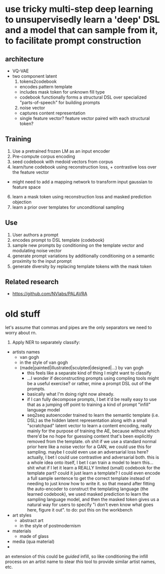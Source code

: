 # use tricky multi-step deep learning to unsupervisedly learn a 'deep' DSL and a model that can sample from it, to facilitate prompt construction

## architecture

* VQ-VAE
* two component latent
  1. tokens2codebook
    - encodes pattern template
    - includes mask token for unknown fill type 
    - codebook functionally forms a structural DSL over specialized "parts-of-speech" for building prompts
  2. noise vector
    - captures content representation
    - single feature vector? feature vector paired with each structural token?
    
## Training

1. Use a pretrained frozen LM as an input encoder
2. Pre-compute corpus encoding
3. seed codebook with medoid vectors from corpus
4. learn/tune codebook using reconstruction loss, + contrastive loss over the feature vector
  - might need to add a mapping network to transform input gaussian to feature space 
6. learn a mask token using reconstruction loss and masked prediction objection
7. learn a prior over templates for unconditional sampling

## Use

1. User authors a prompt
2. encodes prompt to DSL template (codebook)
3. sample new prompts by conditioning on the template vector and modulating noise vector
4. generate prompt variations by additionally conditioning on a semantic proximity to the input prompt
5. generate diversity by replacing template tokens with the mask token

## Related research

* https://github.com/NVlabs/PALAVRA



# old stuff

let's assume that commas and pipes are the only separators we need to worry about rn.

1. Apply NER to separately classify:
  * artists names
    - van gogh
    - in the style of van gogh
    - (made|painted|illustrated|sculpted|designed|...) by van gogh
      - this feels like a separate kind of thing I might want to classify
      - ...I wonder if deconstructing prompts using compling tools might be a useful exercise? or rather, mine a prompt DSL out of the prompts.
      - basically what I'm doing right now already. 
      - if I can fully decompose prompts, I bet it'd be really easy to use that as a jumping off point to training a kind of prompt "infill" language model
      - seq2seq autoencoder trained to learn the semantic template (i.e. DSL) as the hidden latent representation along with a small "scratchpad" latent vector to learn a content encoding, really mainly for the purpose of training the AE, because without which there'd be no hope for guessing content that's been explicitly removed from the template. oh shit if we use a standard normal prior here like a noise vector for a GAN, we could use this for sampling. maybe I could even use an adversarial loss here? actually, I bet I could use contrastive and adversarial both. this is a whole idea onto itself, I bet I can train a model to learn this... shit what if I let it learn a REALLY limited (small) codebook for the template part? could it just learn a template? I could even encode a full sample sentence to get the correct template instead of needing to just know how to write it. so that meand after fitting the auto-encoder to construct the templating language (the learned codebook), we used masked prediction to learn the sampling language model, and then the masked token gives us a natural way for users to specify "i don't even know what goes here, figure it out". to do: put this on the workbench
  * art styles
    - abstract art
    - in the style of postmodernism
  * materials
    - made of glass
  * media (qua material)
  * 
  
  
an extension of this could be *guided* infill, so like conditioning the infill process on an artist name to stear *this* tool to provide similar artist names, etc.
